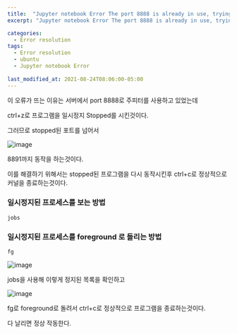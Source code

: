 ```yaml
---
title:  "Jupyter notebook Error The port 8888 is already in use, trying another port."
excerpt: "Jupyter notebook Error The port 8888 is already in use, trying another port."

categories:
  - Error resolution
tags:
  - Error resolution
  - ubuntu
  - Jupyter notebook Error
  
last_modified_at: 2021-08-24T08:06:00-05:00
---
```


이 오류가 뜨는 이유는 서버에서 port 8888로 주피터를 사용하고 있었는데

ctrl+z로 프로그램을 일시정지 Stopped를 시킨것이다. 

그러므로 stopped된 포트를 넘어서

![image](https://user-images.githubusercontent.com/60643542/130587961-c04fdaec-68ee-4c30-ba9c-a3a9b0693562.png)

 8891까지 동작을 하는것이다.

 

이를 해결하기 위해서는 stopped된 프로그램을 다시 동작시킨후 ctrl+c로 정상적으로 커널을 종료하는것이다. 

 

### 일시정지된 프로세스를 보는 방법

```
jobs
```
### 일시정지된 프로세스를 foreground 로 돌리는 방법
```
fg
```

![image](https://user-images.githubusercontent.com/60643542/130588158-9b8a8a78-8b42-462c-a0ab-7772398d976f.png)

jobs을 사용해 이렇게 정지된 목록을 확인하고

![image](https://user-images.githubusercontent.com/60643542/130588307-94ae2751-a3e9-491e-8c08-4a9764178fce.png)

fg로 foreground로 돌려서 ctrl+c로 정상적으로 프로그램을 종료하는것이다. 

 

다 날리면 정상 작동한다.